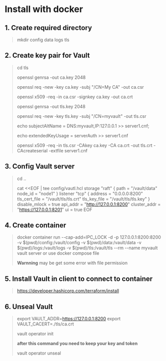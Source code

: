 # Install with docker

## 1. Create required directory
> mkdir config data logs tls

## 2. Create key pair for **Vault**

> cd tls
> 
> openssl genrsa -out ca.key 2048
> 
> openssl req -new -key ca.key -subj "/CN=My CA" -out ca.csr
> 
> openssl x509 -req -in ca.csr -signkey ca.key -out ca.crt
> 
> openssl genrsa -out tls.key 2048
> 
> openssl req -new -key tls.key -subj "/CN=myvault" -out tls.csr
> 
> echo subjectAltName = DNS:myvault,IP:127.0.0.1 >> server1.cnf;
> 
> echo extendedKeyUsage = serverAuth >> server1.cnf
> 
> openssl x509 -req -in tls.csr -CAkey ca.key -CA ca.crt -out tls.crt -CAcreateserial -extfile server1.cnf

## 3. Config **Vault** server 

> cd ..
> 
> cat <<EOF | tee config/vautl.hcl
> storage "raft" {
>  path    = "/vault/data"
>  node_id = "node1"
> }
> listener "tcp" {
>  address       = "0.0.0.0:8200"
>  tls_cert_file = "/vault/tls/tls.crt"
>  tls_key_file  = "/vault/tls/tls.key"
> }
> disable_mlock = true
> api_addr = "http://127.0.0.1:8200"
> cluster_addr = "https://127.0.0.1:8201"
> ui = true
> EOF

## 4. Create container

> docker container run --cap-add=IPC_LOCK -d -p 127.0.0.1:8200:8200 -v $(pwd)/config:/vault/config -v $(pwd)/data:/vault/data -v $(pwd)/logs:/vault/logs  -v $(pwd)/tls:/vault/tls --rm --name  myvault vault server
> or 
> use docker compose file
>
> **Warnning**
> may be get some error with file permission

## 5. Install **Vault** in client to connect to container

> <https://developer.hashicorp.com/terraform/install>

## 6. Unseal **Vault**

> export VAULT_ADDR=https://127.0.0.1:8200
> export VAULT_CACERT=./tls/ca.crt
>
> vault operator init
>
> **after this command you need to keep your key and token**
>
> vault operator unseal <key>
> 
